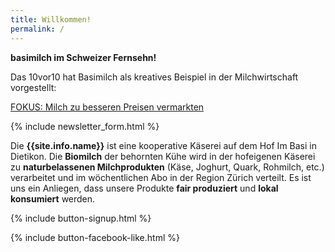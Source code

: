 ```yaml
---
title: Willkommen!
permalink: /
---
```


<div class="alert alert-success" role="alert" data-href="https://www.srf.ch/play/tv/10vor10/video/fokus-milch-zu-besseren-preisen-vermarkten?id=7ff6122e-25fa-4df0-8859-5057545c0724/">
  <div style="font-weight:bold;">
  basimilch im Schweizer Fernsehn!
  </div>

Das 10vor10 hat Basimilch als kreatives Beispiel in der Milchwirtschaft vorgestellt:

[FOKUS: Milch zu besseren Preisen vermarkten](https://www.srf.ch/play/tv/10vor10/video/fokus-milch-zu-besseren-preisen-vermarkten?id=7ff6122e-25fa-4df0-8859-5057545c0724/)
  
   </div>  
   
{% include newsletter_form.html %}


Die **{{site.info.name}}** ist eine kooperative Käserei auf dem
Hof Im Basi in Dietikon. Die **Biomilch** der behornten Kühe wird in der
hofeigenen Käserei zu **naturbelassenen Milchprodukten** (Käse, Joghurt, Quark,
Rohmilch, etc.) verarbeitet und im wöchentlichen Abo in der Region
Zürich verteilt. Es ist uns ein Anliegen, dass unsere Produkte **fair produziert**
und **lokal konsumiert** werden.

{% include button-signup.html %}   

{% include button-facebook-like.html %}


